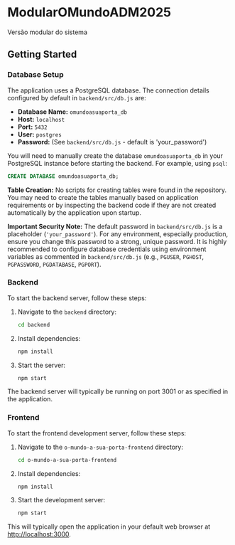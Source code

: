 # ModularOMundoADM2025
Versão modular do sistema

## Getting Started

### Database Setup

The application uses a PostgreSQL database. The connection details configured by default in `backend/src/db.js` are:
- **Database Name:** `omundoasuaporta_db`
- **Host:** `localhost`
- **Port:** `5432`
- **User:** `postgres`
- **Password:** (See `backend/src/db.js` - default is 'your_password')

You will need to manually create the database `omundoasuaporta_db` in your PostgreSQL instance before starting the backend. For example, using `psql`:
```sql
CREATE DATABASE omundoasuaporta_db;
```

**Table Creation:**
No scripts for creating tables were found in the repository. You may need to create the tables manually based on application requirements or by inspecting the backend code if they are not created automatically by the application upon startup.

**Important Security Note:**
The default password in `backend/src/db.js` is a placeholder (`'your_password'`). For any environment, especially production, ensure you change this password to a strong, unique password. It is highly recommended to configure database credentials using environment variables as commented in `backend/src/db.js` (e.g., `PGUSER`, `PGHOST`, `PGPASSWORD`, `PGDATABASE`, `PGPORT`).

### Backend

To start the backend server, follow these steps:

1. Navigate to the `backend` directory:
   ```bash
   cd backend
   ```
2. Install dependencies:
   ```bash
   npm install
   ```
3. Start the server:
   ```bash
   npm start
   ```
The backend server will typically be running on port 3001 or as specified in the application.

### Frontend

To start the frontend development server, follow these steps:

1. Navigate to the `o-mundo-a-sua-porta-frontend` directory:
   ```bash
   cd o-mundo-a-sua-porta-frontend
   ```
2. Install dependencies:
   ```bash
   npm install
   ```
3. Start the development server:
   ```bash
   npm start
   ```
This will typically open the application in your default web browser at [http://localhost:3000](http://localhost:3000).
